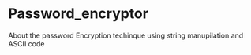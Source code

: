 # Password_encryptor
About the password Encryption techinque using string manupilation and ASCII code

